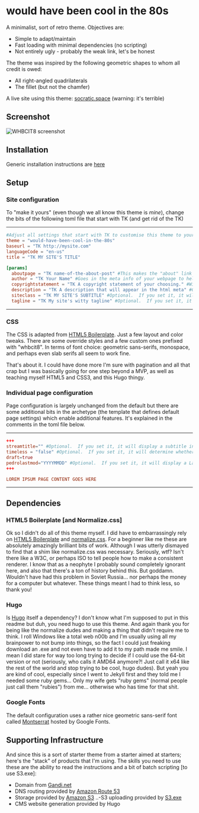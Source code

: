 would have been cool in the 80s
===============================

A minimalist, sort of retro theme.  Objectives are:

* Simple to adapt/maintain
* Fast loading with minimal dependencies (no scripting)
* Not entirely ugly - probably the weak link, let's be honest

The theme was inspired by the following geometric shapes to whom all credit is owed:

* All right-angled quadrilaterals
* The fillet (but not the chamfer)

A live site using this theme: [socratic.space](http://socratic.space) (warning: it's terrible)

## Screenshot

![WHBCIT8 screenshot](https://raw.githubusercontent.com/pedrodude/would-have-been-cool-in-the-80s/master/images/screenshot.png "WHBCIT8 screenshot")

## Installation

Generic installation instructions are [here](https://gohugo.io/themes/installing/)

## Setup

### Site configuration

To "make it yours" (even though we all know this theme is *mine*), change the bits of the following toml file that start with TK (and get rid of the TK)

---
```toml
#Adjust all settings that start with TK to customise this theme to your site.  Also remove the TK
theme = "would-have-been-cool-in-the-80s"
baseurl = "TK http://mysite.com"
languageCode = "en-us"
title = "TK MY SITE'S TITLE"

[params]
  aboutpage = "TK name-of-the-about-post" #This makes the "about" link in the header function.  It must be the exact filename of your about page without the file extension.  E.g. if your about page is called "mysiteabout.md" then enter in "mysiteabout"
  author = "TK Your Name" #Goes in the meta info of your webpage to help identify you as the author of the content
  copyrightstatement = "TK A copyright statement of your choosing." #Will appear in the footer of each page.
  description = "TK A description that will appear in the html meta" #Goes in the meta info of your webpage to describe the content of your site
  siteclass = "TK MY SITE'S SUBTITLE" #Optional.  If you set it, it will display a subtitle in a contrasting color (adjustable within the CSS) on the site's index page.
  tagline = "TK My site's witty tagline" #Optional.  If you set it, it will display a tagline for the website underneath the titles.  By default it appears italicized.
```
---

### CSS

The CSS is adapted from [HTML5 Boilerplate](http://gohugo.io).  Just a few layout and color tweaks.  There are some override styles and a few custom ones prefixed with "whbcit8".  In terms of font choice: geometric sans-serifs, monospace, and perhaps even slab serifs all seem to work fine.

That's about it.  I could have done more I'm sure with pagination and all that crap but I was basically going for one step beyond a MVP, as well as teaching myself HTML5 and CSS3, and this Hugo thingy.

### Individual page configuration

Page configuration is largely unchanged from the default but there are some additional bits in the archetype (the template that defines default page settings) which enable additional features.  It's explained in the comments in the toml file below.

---
```toml
+++
streamtitle="" #Optional.  If you set it, it will display a subtitle in a contrasting color (adjustable within the CSS) on the individual page.
timeless = "false" #Optional.  If you set it, it will determine whether the post displays date features (displaying a date on the post summary on the index page, date in the page title).  Changing the value to true suppresses all of these features, with the exception of the last modified date shown by the pedrolastmod parameter
draft=true
pedrolastmod="YYYYMMDD" #Optional.  If you set it, it will display a Last Modified Date under the footer.  This is not automated at all, nor formatted, but simply provides a basic ability to indicate that the creation date differs from the modified date.  If left unchanged, it will display the created date.
+++

LOREM IPSUM PAGE CONTENT GOES HERE
```
---

## Dependencies

### HTML5 Boilerplate [and Normalize.css]

Ok so I didn't do all of this theme myself.  I did have to embarrassingly rely on [HTML5 Boilerplate](https://html5boilerplate.com/) and [normalize.css](https://necolas.github.io/normalize.css/).  For a beginner like me these are absolutely amazingly brilliant bits of work.  Although I was utterly dismayed to find that a shim like normalize.css was necessary.  Seriously, wtf?  Isn't there like a W3C, or perhaps ISO to tell people how to make a consistent renderer.  I know that as a neophyte I probably sound completely ignorant here, and also that there's a ton of history behind this.  But goddamn.  Wouldn't have had this problem in Soviet Russia... nor perhaps the money for a computer but whatever.  These things meant I had to think less, so thank you!

### Hugo

Is [Hugo](http://gohugo.io) itself a dependency?  I don't know what I'm supposed to put in this readme but duh, you need hugo to use this theme.  And again thank you for being like the normalize dudes and making a thing that didn't require me to think.  I roll Windows like a total web n00b and I'm usually using all my brainpower to not bump into things, so the fact I could just freaking download an .exe and not even have to add it to my path made me smile.  I mean I did stare for way too long trying to decide if I could use the 64-bit version or not (seriously, who calls it AMD64 anymore?! Just call it x64 like the rest of the world and stop trying to be cool, hugo dudes).  But yeah you are kind of cool, especially since I went to Jekyll first and they told me I needed some ruby gems...  Only my wife gets "ruby gems" (normal people just call them "rubies") from me... otherwise who has time for that shit.

### Google Fonts

The default configuration uses a rather nice geometric sans-serif font called [Montserrat](https://www.google.com/fonts/specimen/Montserrat) hosted by Google Fonts.

## Supporting Infrastructure

And since this is a sort of starter theme from a starter aimed at starters; here's the "stack" of products that I'm using.  The skills you need to use these are the ability to read the instructions and a bit of batch scripting [to use S3.exe]:
- Domain from [Gandi.net](http://gandi.net)
- DNS routing provided by [Amazon Route 53](https://aws.amazon.com/route53/)
- Storage provided by [Amazon S3](https://aws.amazon.com/s3/)
..-S3 uploading provided by [S3.exe](https://s3.codeplex.com/)
- CMS website generation provided by Hugo